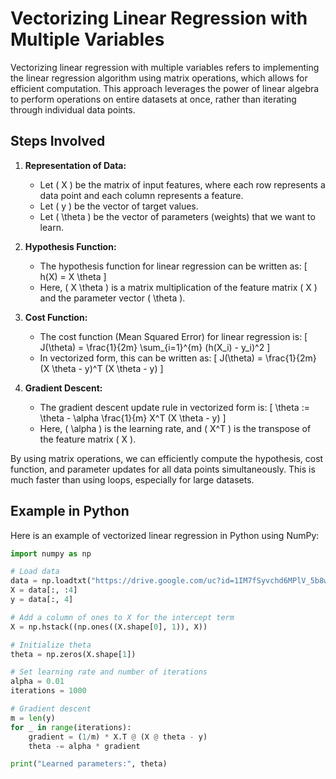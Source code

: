 # Vectorizing Linear Regression with Multiple Variables

Vectorizing linear regression with multiple variables refers to implementing the linear regression algorithm using matrix operations, which allows for efficient computation. This approach leverages the power of linear algebra to perform operations on entire datasets at once, rather than iterating through individual data points.

## Steps Involved

1. **Representation of Data:**
   - Let \( X \) be the matrix of input features, where each row represents a data point and each column represents a feature.
   - Let \( y \) be the vector of target values.
   - Let \( \theta \) be the vector of parameters (weights) that we want to learn.

2. **Hypothesis Function:**
   - The hypothesis function for linear regression can be written as:
     \[
     h(X) = X \theta
     \]
   - Here, \( X \theta \) is a matrix multiplication of the feature matrix \( X \) and the parameter vector \( \theta \).

3. **Cost Function:**
   - The cost function (Mean Squared Error) for linear regression is:
     \[
     J(\theta) = \frac{1}{2m} \sum_{i=1}^{m} (h(X_i) - y_i)^2
     \]
   - In vectorized form, this can be written as:
     \[
     J(\theta) = \frac{1}{2m} (X \theta - y)^T (X \theta - y)
     \]

4. **Gradient Descent:**
   - The gradient descent update rule in vectorized form is:
     \[
     \theta := \theta - \alpha \frac{1}{m} X^T (X \theta - y)
     \]
   - Here, \( \alpha \) is the learning rate, and \( X^T \) is the transpose of the feature matrix \( X \).

By using matrix operations, we can efficiently compute the hypothesis, cost function, and parameter updates for all data points simultaneously. This is much faster than using loops, especially for large datasets.

## Example in Python

Here is an example of vectorized linear regression in Python using NumPy:

```python
import numpy as np

# Load data
data = np.loadtxt("https://drive.google.com/uc?id=1IM7fSyvchd6MPlV_5b8wuakO09aFcw4s", delimiter=',', skiprows=1)
X = data[:, :4]
y = data[:, 4]

# Add a column of ones to X for the intercept term
X = np.hstack((np.ones((X.shape[0], 1)), X))

# Initialize theta
theta = np.zeros(X.shape[1])

# Set learning rate and number of iterations
alpha = 0.01
iterations = 1000

# Gradient descent
m = len(y)
for _ in range(iterations):
    gradient = (1/m) * X.T @ (X @ theta - y)
    theta -= alpha * gradient

print("Learned parameters:", theta)